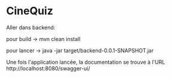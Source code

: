 # CineQuiz

Aller dans backend:

pour build -> mvn clean install

pour lancer -> java -jar target/backend-0.0.1-SNAPSHOT.jar

Une fois l'application lancée, la documentation se trouve à l'URL http://localhost:8080/swagger-ui/
